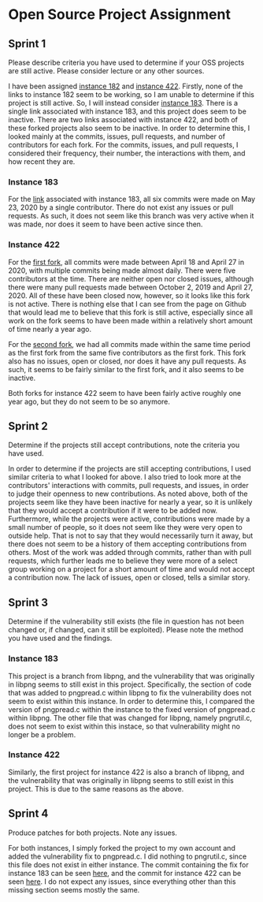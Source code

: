 # Open Source Project Assignment

## Sprint 1
Please describe criteria you have used to determine if your OSS projects are still active. Please consider lecture or any other sources.

I have been assigned [instance 182](https://davidalanreid.github.io/output/347538efbdc21b8df684ebd92d37400b3ce85d55/vulnerable.hack.html) and [instance 422](https://davidalanreid.github.io/output/347538efbdc21b8df684ebd92d37400b3ce85d55/vulnerable.hack.html). Firstly, none of the links to instance 182 seem to be working, so I am unable to determine if this project is still active. So, I will instead consider [instance 183](https://davidalanreid.github.io/output/347538efbdc21b8df684ebd92d37400b3ce85d55/vulnerable.hack.html). There is a single link associated with instance 183, and this project does seem to be inactive. There are two links associated with instance 422, and both of these forked projects also seem to be inactive. In order to determine this, I looked mainly at the commits, issues, pull requests, and number of contributors for each fork. For the commits, issues, and pull requests, I considered their frequency, their number, the interactions with them, and how recent they are.

### Instance 183
For the [link](https://github.com/FreeSouth/3ryparty) associated with instance 183, all six commits were made on May 23, 2020 by a single contributor. There do not exist any issues or pull requests. As such, it does not seem like this branch was very active when it was made, nor does it seem to have been active since then.

### Instance 422
For the [first fork](https://github.com/SeanRog/SER401-FALL-19-Project35), all commits were made between April 18 and April 27 in 2020, with multiple commits being made almost daily. There were five contributors at the time. There are neither open nor closed issues, although there were many pull requests made between October 2, 2019 and April 27, 2020. All of these have been closed now, however, so it looks like this fork is not active. There is nothing else that I can see from the page on Github that would lead me to believe that this fork is still active, especially since all work on the fork seems to have been made within a relatively short amount of time nearly a year ago.

For the [second fork](https://github.com/dsandy12/teammaker), we had all commits made within the same time period as the first fork from the same five contributors as the first fork. This fork also has no issues, open or closed, nor does it have any pull requests. As such, it seems to be fairly similar to the first fork, and it also seems to be inactive.

Both forks for instance 422 seem to have been fairly active roughly one year ago, but they do not seem to be so anymore.

## Sprint 2
Determine if the projects still accept contributions, note the criteria you have used.

In order to determine if the projects are still accepting contributions, I used similar criteria to what I looked for above. I also tried to look more at the contributors' interactions with commits, pull requests, and issues, in order to judge their openness to new contributions. As noted above, both of the projects seem like they have been inactive for nearly a year, so it is unlikely that they would accept a contribution if it were to be added now. Furthermore, while the projects were active, contributions were made by a small number of people, so it does not seem like they were very open to outside help. That is not to say that they would necessarily turn it away, but there does not seem to be a history of them accepting contributions from others. Most of the work was added through commits, rather than with pull requests, which further leads me to believe they were more of a select group working on a project for a short amount of time and would not accept a contribution now. The lack of issues, open or closed, tells a similar story.

## Sprint 3
Determine if the vulnerability still exists (the file in question has not been changed or, if changed, can it still be exploited). Please note the method you have used and the findings.

### Instance 183
This project is a branch from libpng, and the vulnerability that was originally in libpng seems to still exist in this project. Specifically, the section of code that was added to pngpread.c within libpng to fix the vulnerability does not seem to exist within this instance. In order to determine this, I compared the version of pngpread.c within the instance to the fixed version of pngpread.c within libpng. The other file that was changed for libpng, namely pngrutil.c, does not seem to exist within this instace, so that vulnerability might no longer be a problem.

### Instance 422
Similarly, the first project for instance 422 is also a branch of libpng, and the vulnerability that was originally in libpng seems to still exist in this project. This is due to the same reasons as the above.

## Sprint 4
Produce patches for both projects. Note any issues.

For both instances, I simply forked the project to my own account and added the vulnerability fix to pngpread.c. I did nothing to pngrutil.c, since this file does not exist in either instance. The commit containing the fix for instance 183 can be seen [here](https://github.com/SHANNON-HALL/3ryparty/commit/a9252e6139cc3e78d6522abf13dba77e7b829bf0), and the commit for instance 422 can be seen [here](https://github.com/SHANNON-HALL/SER401-FALL-19-Project35/commit/824810b4cc68e7dab162d7d2ca58e4956f8256cb). I do not expect any issues, since everything other than this missing section seems mostly the same.
